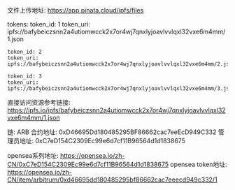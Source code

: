 文件上传地址: https://app.pinata.cloud/ipfs/files

tokens:
    token_id: 1
    token_uri: ipfs://bafybeiczsnn2a4utiomwcck2x7or4wj7qnxlyjoavlvvlqxl32vxe6m4mm/1.json

    token_id: 2
    token_uri: ipfs://bafybeiczsnn2a4utiomwcck2x7or4wj7qnxlyjoavlvvlqxl32vxe6m4mm/2.json

    token_id: 3
    token_uri: ipfs://bafybeiczsnn2a4utiomwcck2x7or4wj7qnxlyjoavlvvlqxl32vxe6m4mm/3.json

直接访问资源参考链接: https://ipfs.io/ipfs/bafybeiczsnn2a4utiomwcck2x7or4wj7qnxlyjoavlvvlqxl32vxe6m4mm/1.json

链: ARB
合约地址: 0xD46695Dd180485295BF86662cac7eeEcD949C332
管理员地址: 0xC7eD154C2309Ec99e6d7cf11B96564d1d1838675

opensea系列地址: https://opensea.io/zh-CN/0xC7eD154C2309Ec99e6d7cf11B96564d1d1838675
opensea token地址: https://opensea.io/zh-CN/item/arbitrum/0xd46695dd180485295bf86662cac7eeecd949c332/1
